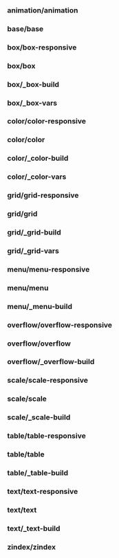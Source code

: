 ### animation/animation
### base/base
### box/box-responsive
### box/box
### box/_box-build
### box/_box-vars
### color/color-responsive
### color/color
### color/_color-build
### color/_color-vars
### grid/grid-responsive
### grid/grid
### grid/_grid-build
### grid/_grid-vars
### menu/menu-responsive
### menu/menu
### menu/_menu-build
### overflow/overflow-responsive
### overflow/overflow
### overflow/_overflow-build
### scale/scale-responsive
### scale/scale
### scale/_scale-build
### table/table-responsive
### table/table
### table/_table-build
### text/text-responsive
### text/text
### text/_text-build
### zindex/zindex
